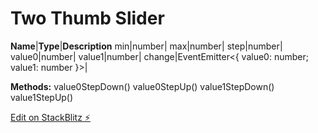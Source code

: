 # Two Thumb Slider

**Name**|**Type**|**Description**
min|number|
max|number|
step|number|
value0|number|
value1|number|
change|EventEmitter<{ value0: number; value1: number }>|

**Methods:**
value0StepDown()
value0StepUp()
value1StepDown()
value1StepUp()

[Edit on StackBlitz ⚡️](https://stackblitz.com/edit/two-thumb-slider)
